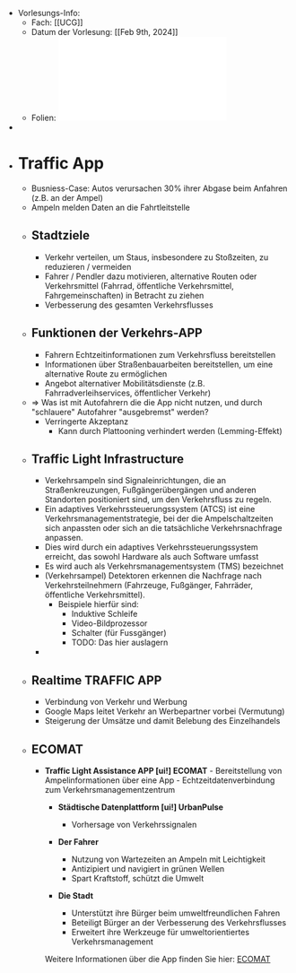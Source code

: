 - Vorlesungs-Info:
	- Fach: [[UCG]]
	- Datum der Vorlesung: [[Feb 9th, 2024]]
	- Folien: ![Ubicomp-Biz-2023-Part-V-LH.pdf](../assets/Ubicomp-Biz-2023-Part-V-LH_1707471297157_0.pdf)
-
- # Traffic App
	- Busniess-Case: Autos verursachen 30% ihrer Abgase beim Anfahren (z.B. an der Ampel)
	- Ampeln melden Daten an die Fahrtleitstelle
	- ## Stadtziele
		- Verkehr verteilen, um Staus, insbesondere zu Stoßzeiten, zu reduzieren / vermeiden
		- Fahrer / Pendler dazu motivieren, alternative Routen oder Verkehrsmittel (Fahrrad, öffentliche Verkehrsmittel, Fahrgemeinschaften) in Betracht zu ziehen
		- Verbesserung des gesamten Verkehrsflusses
	- ## Funktionen der Verkehrs-APP
		- Fahrern Echtzeitinformationen zum Verkehrsfluss bereitstellen
		- Informationen über Straßenbauarbeiten bereitstellen, um eine alternative Route zu ermöglichen
		- Angebot alternativer Mobilitätsdienste (z.B. Fahrradverleihservices, öffentlicher Verkehr)
	- => Was ist mit Autofahrern die die App nicht nutzen, und durch "schlauere" Autofahrer "ausgebremst" werden?
		- Verringerte Akzeptanz
			- Kann durch Plattooning verhindert werden (Lemming-Effekt)
	- ## Traffic Light Infrastructure
		- Verkehrsampeln sind Signaleinrichtungen, die an Straßenkreuzungen, Fußgängerübergängen und anderen Standorten positioniert sind, um den Verkehrsfluss zu regeln.
		- Ein adaptives Verkehrssteuerungssystem (ATCS) ist eine Verkehrsmanagementstrategie, bei der die Ampelschaltzeiten sich anpassten oder sich an die tatsächliche Verkehrsnachfrage anpassen.
		- Dies wird durch ein adaptives Verkehrssteuerungssystem erreicht, das sowohl Hardware als auch Software umfasst
		- Es wird auch als Verkehrsmanagementsystem (TMS) bezeichnet
		- (Verkehrsampel) Detektoren erkennen die Nachfrage nach Verkehrsteilnehmern (Fahrzeuge, Fußgänger, Fahrräder, öffentliche Verkehrsmittel).
			- Beispiele hierfür sind:
				- Induktive Schleife
				- Video-Bildprozessor
				- Schalter (für Fussgänger)
				- TODO: Das hier auslagern
		-
	- ## Realtime TRAFFIC APP
		- Verbindung von Verkehr und Werbung
		- Google Maps leitet Verkehr an Werbepartner vorbei (Vermutung)
		- Steigerung der Umsätze und damit Belebung des Einzelhandels
	- ## ECOMAT
		- **Traffic Light Assistance APP [ui!] ECOMAT**
		      - Bereitstellung von Ampelinformationen über eine App
		      - Echtzeitdatenverbindung zum Verkehrsmanagementzentrum
		  
		  - **Städtische Datenplattform [ui!] UrbanPulse**
		      - Vorhersage von Verkehrssignalen
		  
		  - **Der Fahrer**
		     - Nutzung von Wartezeiten an Ampeln mit Leichtigkeit
		     - Antizipiert und navigiert in grünen Wellen
		     - Spart Kraftstoff, schützt die Umwelt
		  
		  - **Die Stadt**
		     - Unterstützt ihre Bürger beim umweltfreundlichen Fahren
		     - Beteiligt Bürger an der Verbesserung des Verkehrsflusses
		     - Erweitert ihre Werkzeuge für umweltorientiertes Verkehrsmanagement
		  
		  Weitere Informationen über die App finden Sie hier: [ECOMAT](https://ecomat.ui.city/)